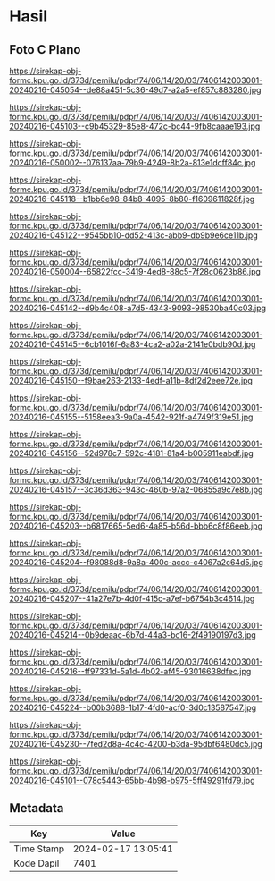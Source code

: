 # Hasil

## Foto C Plano

https://sirekap-obj-formc.kpu.go.id/373d/pemilu/pdpr/74/06/14/20/03/7406142003001-20240216-045054--de88a451-5c36-49d7-a2a5-ef857c883280.jpg

https://sirekap-obj-formc.kpu.go.id/373d/pemilu/pdpr/74/06/14/20/03/7406142003001-20240216-045103--c9b45329-85e8-472c-bc44-9fb8caaae193.jpg

https://sirekap-obj-formc.kpu.go.id/373d/pemilu/pdpr/74/06/14/20/03/7406142003001-20240216-050002--076137aa-79b9-4249-8b2a-813e1dcff84c.jpg

https://sirekap-obj-formc.kpu.go.id/373d/pemilu/pdpr/74/06/14/20/03/7406142003001-20240216-045118--b1bb6e98-84b8-4095-8b80-f1609611828f.jpg

https://sirekap-obj-formc.kpu.go.id/373d/pemilu/pdpr/74/06/14/20/03/7406142003001-20240216-045122--9545bb10-dd52-413c-abb9-db9b9e6ce11b.jpg

https://sirekap-obj-formc.kpu.go.id/373d/pemilu/pdpr/74/06/14/20/03/7406142003001-20240216-050004--65822fcc-3419-4ed8-88c5-7f28c0623b86.jpg

https://sirekap-obj-formc.kpu.go.id/373d/pemilu/pdpr/74/06/14/20/03/7406142003001-20240216-045142--d9b4c408-a7d5-4343-9093-98530ba40c03.jpg

https://sirekap-obj-formc.kpu.go.id/373d/pemilu/pdpr/74/06/14/20/03/7406142003001-20240216-045145--6cb1016f-6a83-4ca2-a02a-2141e0bdb90d.jpg

https://sirekap-obj-formc.kpu.go.id/373d/pemilu/pdpr/74/06/14/20/03/7406142003001-20240216-045150--f9bae263-2133-4edf-a11b-8df2d2eee72e.jpg

https://sirekap-obj-formc.kpu.go.id/373d/pemilu/pdpr/74/06/14/20/03/7406142003001-20240216-045155--5158eea3-9a0a-4542-921f-a4749f319e51.jpg

https://sirekap-obj-formc.kpu.go.id/373d/pemilu/pdpr/74/06/14/20/03/7406142003001-20240216-045156--52d978c7-592c-4181-81a4-b005911eabdf.jpg

https://sirekap-obj-formc.kpu.go.id/373d/pemilu/pdpr/74/06/14/20/03/7406142003001-20240216-045157--3c36d363-943c-460b-97a2-06855a9c7e8b.jpg

https://sirekap-obj-formc.kpu.go.id/373d/pemilu/pdpr/74/06/14/20/03/7406142003001-20240216-045203--b6817665-5ed6-4a85-b56d-bbb6c8f86eeb.jpg

https://sirekap-obj-formc.kpu.go.id/373d/pemilu/pdpr/74/06/14/20/03/7406142003001-20240216-045204--f98088d8-9a8a-400c-accc-c4067a2c64d5.jpg

https://sirekap-obj-formc.kpu.go.id/373d/pemilu/pdpr/74/06/14/20/03/7406142003001-20240216-045207--41a27e7b-4d0f-415c-a7ef-b6754b3c4614.jpg

https://sirekap-obj-formc.kpu.go.id/373d/pemilu/pdpr/74/06/14/20/03/7406142003001-20240216-045214--0b9deaac-6b7d-44a3-bc16-2f49190197d3.jpg

https://sirekap-obj-formc.kpu.go.id/373d/pemilu/pdpr/74/06/14/20/03/7406142003001-20240216-045216--ff97331d-5a1d-4b02-af45-93016638dfec.jpg

https://sirekap-obj-formc.kpu.go.id/373d/pemilu/pdpr/74/06/14/20/03/7406142003001-20240216-045224--b00b3688-1b17-4fd0-acf0-3d0c13587547.jpg

https://sirekap-obj-formc.kpu.go.id/373d/pemilu/pdpr/74/06/14/20/03/7406142003001-20240216-045230--7fed2d8a-4c4c-4200-b3da-95dbf6480dc5.jpg

https://sirekap-obj-formc.kpu.go.id/373d/pemilu/pdpr/74/06/14/20/03/7406142003001-20240216-045101--078c5443-65bb-4b98-b975-5ff49291fd79.jpg


## Metadata

| Key        | Value               |
| ---------- | ------------------- |
| Time Stamp | 2024-02-17 13:05:41 |
| Kode Dapil | 7401                |



